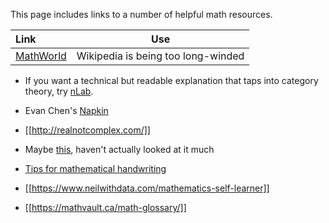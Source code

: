 This page includes links to a number of helpful math resources.


|Link|Use|
|:----|:----:|
|[MathWorld](https://mathworld.wolfram.com/)|Wikipedia is being too long-winded|


* If you want a technical but readable explanation that taps into category theory, try [nLab](https://ncatlab.org/nlab/show/HomePage).

* Evan Chen's [Napkin](https://web.evanchen.cc/napkin.html)
* [[http://realnotcomplex.com/]]

* Maybe [this](https://github.com/rossant/awesome-math), haven't actually looked at it much

* [Tips for mathematical handwriting](https://johnkerl.org/doc/ortho/ortho.html)
* [[https://www.neilwithdata.com/mathematics-self-learner]]
* [[https://mathvault.ca/math-glossary/]]